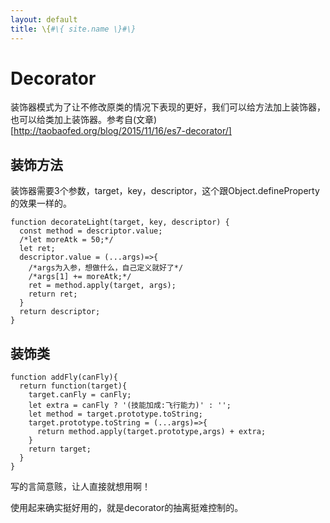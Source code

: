 ```yaml
---
layout: default
title: \{#\{ site.name \}#\}
---
```

# Decorator
装饰器模式为了让不修改原类的情况下表现的更好，我们可以给方法加上装饰器，也可以给类加上装饰器。参考自(文章)[http://taobaofed.org/blog/2015/11/16/es7-decorator/]

## 装饰方法
装饰器需要3个参数，target，key，descriptor，这个跟Object.defineProperty的效果一样的。

```
function decorateLight(target, key, descriptor) {
  const method = descriptor.value;
  /*let moreAtk = 50;*/
  let ret;
  descriptor.value = (...args)=>{
    /*args为入参，想做什么，自己定义就好了*/
    /*args[1] += moreAtk;*/
    ret = method.apply(target, args);
    return ret;
  }
  return descriptor;
}
```

## 装饰类
```
function addFly(canFly){
  return function(target){
    target.canFly = canFly;
    let extra = canFly ? '(技能加成:飞行能力)' : '';
    let method = target.prototype.toString;
    target.prototype.toString = (...args)=>{
      return method.apply(target.prototype,args) + extra;
    }
    return target;
  }
}
```

写的言简意赅，让人直接就想用啊！

使用起来确实挺好用的，就是decorator的抽离挺难控制的。
